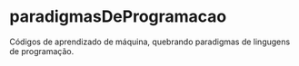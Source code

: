 # paradigmasDeProgramacao
Códigos de aprendizado de máquina, quebrando paradigmas de lingugens de programação.
